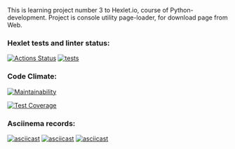 This is learning project number 3 to Hexlet.io, course of Python-development.
Project is console utility page-loader, for download page from Web.


### Hexlet tests and linter status:
[![Actions Status](https://github.com/Morozov33/python-project-lvl3/workflows/hexlet-check/badge.svg)](https://github.com/Morozov33/python-project-lvl3/actions)
[![tests](https://github.com/Morozov33/python-project-lvl3/actions/workflows/tests.yml/badge.svg)](https://github.com/Morozov33/python-project-lvl3/actions/workflows/tests.yml)
### Code Climate:
[![Maintainability](https://api.codeclimate.com/v1/badges/d3b8b98a8eecfdae2ef0/maintainability)](https://codeclimate.com/github/Morozov33/python-project-lvl3/maintainability)

[![Test Coverage](https://api.codeclimate.com/v1/badges/d3b8b98a8eecfdae2ef0/test_coverage)](https://codeclimate.com/github/Morozov33/python-project-lvl3/test_coverage)
### Asciinema records:
[![asciicast](https://asciinema.org/a/ZXrJcnUqle2CcMxlIj67BCNux.svg)](https://asciinema.org/a/ZXrJcnUqle2CcMxlIj67BCNux)
[![asciicast](https://asciinema.org/a/Dxn3VMmJ7DPpFxjOpkWRXBo6G.svg)](https://asciinema.org/a/Dxn3VMmJ7DPpFxjOpkWRXBo6G)
[![asciicast](https://asciinema.org/a/AdDIs8mlaFlNk6PI50xL006l6.svg)](https://asciinema.org/a/AdDIs8mlaFlNk6PI50xL006l6)
